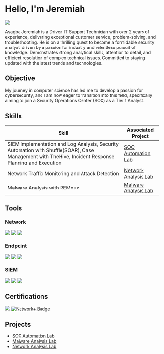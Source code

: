 # Hello, I'm Jeremiah
<a href="https://www.linkedin.com/in/jeremiahasagba"><img src="https://img.shields.io/badge/-LinkedIn-0072b1?&style=for-the-badge&logo=linkedin&logoColor=white" /></a>


Asagba Jeremiah is a Driven IT Support Technician with over 2 years of experience, delivering exceptional customer service, problem-solving, and troubleshooting. He is on a thrilling quest to become a formidable security analyst, driven by a passion for industry and relentless pursuit of knowledge. Demonstrates strong analytical skills, attention to detail, and efficient resolution of complex technical issues. Committed to staying updated with the latest trends and technologies. 

## Objective

My journey in computer science has led me to develop a passion for cybersecurity, and I am now eager to transition into this field, specifically aiming to join a Security Operations Center (SOC) as a Tier 1 Analyst.

## Skills

| Skill                                         | Associated Project         |
|-----------------------------------------------|----------------------------|
| SIEM Implementation and Log Analysis, Security Automation with Shuffle(SOAR), Case Management with TheHive,  Incident Response Planning and Execution         | <a href="https://github.com/Fynnesse/SOC-Automation-Lab/tree/main">SOC Automation Lab</a>|
| Network Traffic Monitoring and Attack Detection | <a href="https://github.com/Fynnesse/Network-Analysis-Lab">Network Analysis Lab</a>|
| Malware Analysis with REMnux                  | <a href="https://github.com/Fynnesse/Malware-Analysis-w-REMnux/tree/main">Malware Analysis Lab</a>|

## Tools

### Network
<div>
    <img src="https://img.shields.io/badge/-Wireshark-1679A7?&style=for-the-badge&logo=Wireshark&logoColor=white" />
    <img src="https://img.shields.io/badge/-Suricata-EF3B2D?&style=for-the-badge&logo=Suricata&logoColor=white" />
    <img src="https://img.shields.io/badge/-Zeek-777BB4?&style=for-the-badge&logo=Zeek&logoColor=white" />
</div>

### Endpoint
<div>
    <img src="https://img.shields.io/badge/-Microsoft_Defender_for_Endpoint-00A4EF?&style=for-the-badge&logo=Microsoft&logoColor=white" />
    <img src="https://img.shields.io/badge/-Velociraptor-4B275F?&style=for-the-badge&logo=Velociraptor&logoColor=white" />
    <img src="https://img.shields.io/badge/-REMnux-007ACC?&style=for-the-badge" />

</div>

### SIEM
<div>
    <img src="https://img.shields.io/badge/-Microsoft_Sentinel-0078D4?&style=for-the-badge&logo=Microsoft&logoColor=white" />
    <img src="https://img.shields.io/badge/-Splunk-000000?&style=for-the-badge&logo=Splunk&logoColor=white" />
    <img src="https://img.shields.io/badge/-Wazuh-005571?&style=for-the-badge&logo=Wazuh&logoColor=white" />

</div>

## Certifications

<div>
<a href="https://www.credly.com/badges/6e5b060b-26d7-401c-9477-71f0cac0c2e5/public_url" target="_blank">
  <img src="https://img.shields.io/badge/-Security%2B-FF0000?&style=for-the-badge&logo=CompTIA&logoColor=white" />
<a href=https://www.credly.com/badges/dbcc35d7-77ca-4db7-942c-28da1f8a026a/public_url>
    <img src="https://img.shields.io/badge/-Network%2B-007ACC?&style=for-the-badge&logo=CompTIA&logoColor=white" alt="Network+ Badge"/>
</a>


</div>

## Projects
- <a href="https://github.com/Fynnesse/SOC-Automation-Lab/tree/main">SOC Automation Lab</a>
- <a href="https://github.com/Fynnesse/Malware-Analysis-w-REMnux/tree/main">Malware Analysis Lab</a>
- <a href="https://github.com/Fynnesse/Network-Analysis-Lab">Network Analysis Lab</a>
